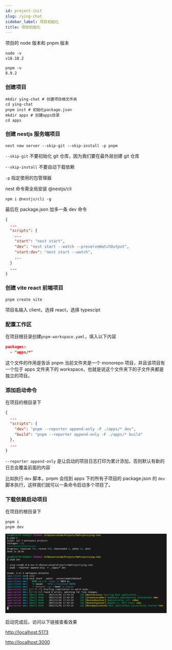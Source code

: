 ```yaml
---
id: project-init
slug: /ying-chat
sidebar_label: 项目初始化
title: 项目初始化
---
```


项目的 node 版本和 pnpm 版本

```shell
node -v
v18.18.2
```

```shell
pnpm -v
8.9.2
```

### 创建项目

```shell
mkdir ying-chat # 创建项目根文件夹
cd ying-chat
pnpm init # 初始化package.json
mkdir apps # 创建apps目录
cd apps
```

### 创建 nestjs 服务端项目

```shell
nest new server --skip-git --skip-install -p pnpm
```

`--skip-git` 不要初始化 git 仓库，因为我们要在最外层创建 git 仓库

`--skip-install` 不要自动下载依赖

`-p` 指定使用的包管理器

nest 命令需全局安装 @nestjs/cli

```shell
npm i @nestjs/cli -g
```

最后在 package.json 加多一条 dev 命令

```json title="apps/client/package.json"
{
  ...
  "scripts": {
    ...
    "start": "nest start",
    "dev": "nest start --watch --preserveWatchOutput",
    "start:dev": "nest start --watch",
    ...
  }
  ...
}
```

### 创建 vite react 前端项目

```shell
pnpm create vite
```

项目名输入 client，选择 react，选择 typescipt

### 配置工作区

在项目根目录创建`pnpm-workspace.yaml`，填入以下内容

```json title="pnpm-workspace.yaml"
packages:
  - "apps/*"
```

这个文件的作用是告诉 pnpm 当前文件夹是一个 monorepo 项目，并且该项目有一个位于 apps 文件夹下的 workspace，也就是说这个文件夹下的子文件夹都是独立的项目。

### 添加启动命令

在项目的根目录下

```json title="package.json"
{
  ...
  "scripts": {
    "dev": "pnpm --reporter append-only -F ./apps/* dev",
    "build": "pnpm --reporter append-only -F ./apps/* build"
  },
  ...
}
```

`--reporter append-only` 是让启动的项目日志打印为累计添加，否则默认有新的日志会覆盖前面的内容

比如执行 `dev` 脚本，pnpm 会找到 apps 下的所有子项目的 package.json 的 `dev` 脚本执行，这样我们就可以一条命令启动多个项目了。

### 下载依赖启动项目

在项目的根目录下

```shell
pnpm i
pnpm dev
```

![](./img/01-img01.png)

启动完成后，访问以下链接查看效果

[http://localhost:5173](http://localhost:5173)

[http://localhost:3000](http://localhost:3000)
